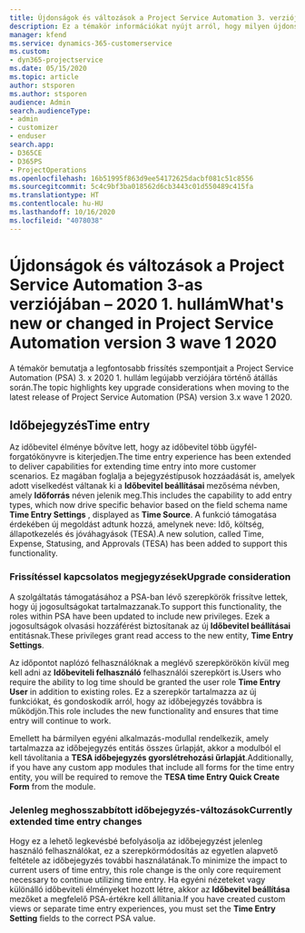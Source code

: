 ```yaml
---
title: Újdonságok és változások a Project Service Automation 3. verziójában – 2020 1. hullám
description: Ez a témakör információkat nyújt arról, hogy milyen újdonságok és változások vannak a Project Service Automation 3. verziójában – 2020. 1. hullám.
manager: kfend
ms.service: dynamics-365-customerservice
ms.custom:
- dyn365-projectservice
ms.date: 05/15/2020
ms.topic: article
author: stsporen
ms.author: stsporen
audience: Admin
search.audienceType:
- admin
- customizer
- enduser
search.app:
- D365CE
- D365PS
- ProjectOperations
ms.openlocfilehash: 16b51995f863d9ee54172625dacbf081c51c8556
ms.sourcegitcommit: 5c4c9bf3ba018562d6cb3443c01d550489c415fa
ms.translationtype: HT
ms.contentlocale: hu-HU
ms.lasthandoff: 10/16/2020
ms.locfileid: "4078038"
---
```

# <a name="whats-new-or-changed-in-project-service-automation-version-3-wave-1-2020"></a><span data-ttu-id="75886-103">Újdonságok és változások a Project Service Automation 3-as verziójában – 2020 1. hullám</span><span class="sxs-lookup"><span data-stu-id="75886-103">What's new or changed in Project Service Automation version 3 wave 1 2020</span></span>
<span data-ttu-id="75886-104">A témakör bemutatja a legfontosabb frissítés szempontjait a Project Service Automation (PSA) 3. x 2020 1. hullám legújabb verziójára történő átállás során.</span><span class="sxs-lookup"><span data-stu-id="75886-104">The topic highlights key upgrade considerations when moving to the latest release of Project Service Automation (PSA) version 3.x wave 1 2020.</span></span>

## <a name="time-entry"></a><span data-ttu-id="75886-105">Időbejegyzés</span><span class="sxs-lookup"><span data-stu-id="75886-105">Time entry</span></span>
<span data-ttu-id="75886-106">Az időbevitel élménye bővítve lett, hogy az időbevitel több ügyfél-forgatókönyvre is kiterjedjen.</span><span class="sxs-lookup"><span data-stu-id="75886-106">The time entry experience has been extended to deliver capabilities for extending time entry into more customer scenarios.</span></span> <span data-ttu-id="75886-107">Ez magában foglalja a bejegyzéstípusok hozzáadását is, amelyek adott viselkedést váltanak ki a **Időbevitel beállításai** mezőséma névben, amely **Időforrás** néven jelenik meg.</span><span class="sxs-lookup"><span data-stu-id="75886-107">This includes the capability to add entry types, which now drive specific behavior based on the field schema name **Time Entry Settings** , displayed as **Time Source**.</span></span> <span data-ttu-id="75886-108">A funkció támogatása érdekében új megoldást adtunk hozzá, amelynek neve: Idő, költség, állapotkezelés és jóváhagyások (TESA).</span><span class="sxs-lookup"><span data-stu-id="75886-108">A new solution, called Time, Expense, Statusing, and Approvals (TESA) has been added to support this functionality.</span></span>

### <a name="upgrade-consideration"></a><span data-ttu-id="75886-109">Frissítéssel kapcsolatos megjegyzések</span><span class="sxs-lookup"><span data-stu-id="75886-109">Upgrade consideration</span></span>
<span data-ttu-id="75886-110">A szolgáltatás támogatásához a PSA-ban lévő szerepkörök frissítve lettek, hogy új jogosultságokat tartalmazzanak.</span><span class="sxs-lookup"><span data-stu-id="75886-110">To support this functionality, the roles within PSA have been updated to include new privileges.</span></span> <span data-ttu-id="75886-111">Ezek a jogosultságok olvasási hozzáférést biztosítanak az új **Időbevitel beállításai** entitásnak.</span><span class="sxs-lookup"><span data-stu-id="75886-111">These privileges grant read access to the new entity, **Time Entry Settings**.</span></span>

<span data-ttu-id="75886-112">Az időpontot naplózó felhasználóknak a meglévő szerepkörökön kívül meg kell adni az **Időbeviteli felhasználó** felhasználói szerepkört is.</span><span class="sxs-lookup"><span data-stu-id="75886-112">Users who require the ability to log time should be granted the user role **Time Entry User** in addition to existing roles.</span></span> <span data-ttu-id="75886-113">Ez a szerepkör tartalmazza az új funkciókat, és gondoskodik arról, hogy az időbejegyzés továbbra is működjön.</span><span class="sxs-lookup"><span data-stu-id="75886-113">This role includes the new functionality and ensures that time entry will continue to work.</span></span>

<span data-ttu-id="75886-114">Emellett ha bármilyen egyéni alkalmazás-modullal rendelkezik, amely tartalmazza az időbejegyzés entitás összes űrlapját, akkor a modulból el kell távolítania a **TESA időbejegyzés gyorslétrehozási űrlapját**.</span><span class="sxs-lookup"><span data-stu-id="75886-114">Additionally, if you have any custom app modules that include all forms for the time entry entity, you will be required to remove the **TESA time Entry Quick Create Form** from the module.</span></span>

### <a name="currently-extended-time-entry-changes"></a><span data-ttu-id="75886-115">Jelenleg meghosszabbított időbejegyzés-változások</span><span class="sxs-lookup"><span data-stu-id="75886-115">Currently extended time entry changes</span></span>
<span data-ttu-id="75886-116">Hogy ez a lehető legkevésbé befolyásolja az időbejegyzést jelenleg használó felhasználókat, ez a szerepkörmódosítás az egyetlen alapvető feltétele az időbejegyzés további használatának.</span><span class="sxs-lookup"><span data-stu-id="75886-116">To minimize the impact to current users of time entry, this role change is the only core requirement necessary to continue utilizing time entry.</span></span> <span data-ttu-id="75886-117">Ha egyéni nézeteket vagy különálló időbeviteli élményeket hozott létre, akkor az **Időbevitel beállítása** mezőket a megfelelő PSA-értékre kell állítania.</span><span class="sxs-lookup"><span data-stu-id="75886-117">If you have created custom views or separate time entry experiences, you must set the **Time Entry Setting** fields to the correct PSA value.</span></span>
